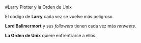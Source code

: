﻿#Larry Plotter y la Orden de Unix

El código de **Larry** cada vez se vuelve más peligroso.

**Lord Ballmermort** y sus *followers* tienen cada vez más *retweets*.

**La Orden de Unix** quiere enfrentrarse a ellos.